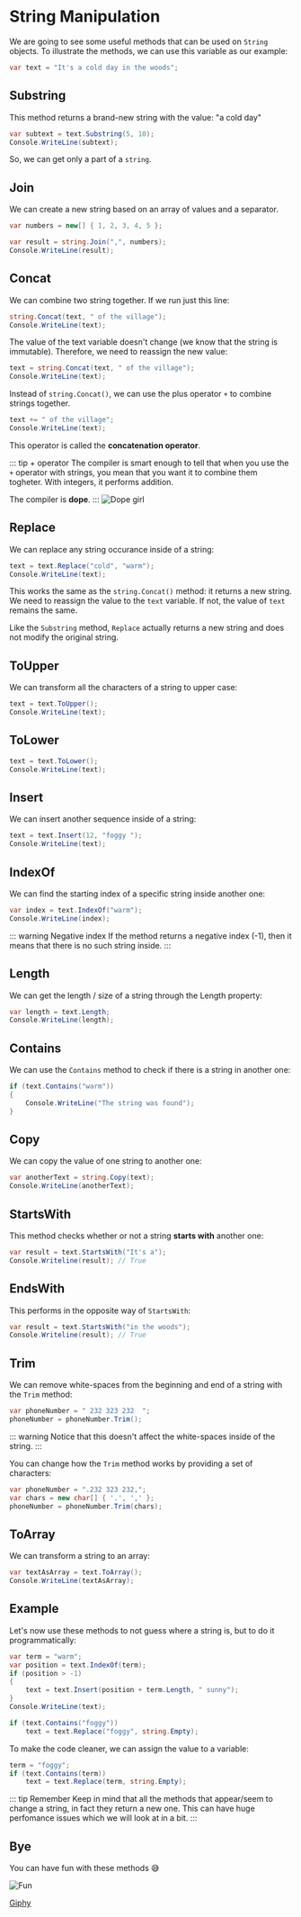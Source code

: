 # String Manipulation

We are going to see some useful methods that can be used on `String` objects.
To illustrate the methods, we can use this variable as our example:
``` csharp
var text = "It's a cold day in the woods";
```


## Substring
This method returns a brand-new string with the value: "a cold day"

``` csharp
var subtext = text.Substring(5, 10);
Console.WriteLine(subtext);
```

So, we can get only a part of a `string`.


## Join
We can create a new string based on an array of values and a separator.

``` csharp
var numbers = new[] { 1, 2, 3, 4, 5 };

var result = string.Join(",", numbers);
Console.WriteLine(result);
```

## Concat
We can combine two string together. If we run just this line:

``` csharp
string.Concat(text, " of the village");
Console.WriteLine(text);
```

The value of the text variable doesn't change (we know that the string is immutable). Therefore, we need to reassign the new value:

``` csharp
text = string.Concat(text, " of the village");
Console.WriteLine(text);
```

Instead of `string.Concat()`, we can use the plus operator `+` to combine strings together.

``` csharp
text += " of the village";
Console.WriteLine(text);
```
This operator is called the **concatenation operator**.

::: tip + operator
The compiler is smart enough to tell that when you use the `+` operator with strings, you mean that you want it to combine them togheter. With integers, it performs addition. 

The compiler is **dope**.
:::
![Dope girl](https://media.giphy.com/media/Zy2H3rtcczV96/giphy.gif)

## Replace
We can replace any string occurance inside of a string:
``` csharp
text = text.Replace("cold", "warm");
Console.WriteLine(text);
```
This works the same as the `string.Concat()` method: it returns a new string. We need to reassign the value to the `text` variable. If not, the value of `text` remains the same.

Like the `Substring` method, `Replace` actually returns a new string and does not modify the original string.

## ToUpper
We can transform all the characters of a string to upper case:
``` csharp
text = text.ToUpper();
Console.WriteLine(text);
```

## ToLower
``` csharp
text = text.ToLower();
Console.WriteLine(text);
```

## Insert
We can insert another sequence inside of a string:
``` csharp
text = text.Insert(12, "foggy ");
Console.WriteLine(text);
```

## IndexOf
We can find the starting index of a specific string inside another one:
``` csharp
var index = text.IndexOf("warm");
Console.WriteLine(index);
```
::: warning Negative index
If the method returns a negative index (-1), then it means that there is no such string inside.
:::


## Length
We can get the length / size of a string through the Length property:
``` csharp
var length = text.Length;
Console.WriteLine(length);
```

## Contains
We can use the `Contains` method to check if there is a string in another one:
``` csharp
if (text.Contains("warm"))
{
    Console.WriteLine("The string was found");
}
```

## Copy
We can copy the value of one string to another one:

``` csharp
var anotherText = string.Copy(text);
Console.WriteLine(anotherText);
```

## StartsWith
This method checks whether or not a string **starts with** another one:

``` csharp
var result = text.StartsWith("It's a");
Console.Writeline(result); // True
```

## EndsWith
This performs in the opposite way of `StartsWith`:

``` csharp
var result = text.StartsWith("in the woods");
Console.Writeline(result); // True
```

## Trim

We can remove white-spaces from the beginning and end of a string with the `Trim` method:

``` csharp
var phoneNumber = " 232 323 232  ";
phoneNumber = phoneNumber.Trim();
```

::: warning
Notice that this doesn't affect the white-spaces inside of the string.
:::

You can change how the `Trim` method works by providing a set of characters:

``` csharp
var phoneNumber = ".232 323 232,";
var chars = new char[] { '.', ',' };
phoneNumber = phoneNumber.Trim(chars);
```


## ToArray
We can transform a string to an array:

``` csharp
var textAsArray = text.ToArray();
Console.WriteLine(textAsArray);
```


## Example
Let's now use these methods to not guess where a string is, but to do it programmatically:

``` csharp
var term = "warm";
var position = text.IndexOf(term);
if (position > -1)
{   
    text = text.Insert(position + term.Length, " sunny");
}
Console.WriteLine(text);
```

``` csharp
if (text.Contains("foggy"))
    text = text.Replace("foggy", string.Empty);
```

To make the code cleaner, we can assign the value to a variable:

``` csharp
term = "foggy";
if (text.Contains(term))
    text = text.Replace(term, string.Empty);
```

::: tip Remember
Keep in mind that all the methods that appear/seem to change a string, in fact they return a new one. This can have huge perfomance issues which we will look at in a bit.
:::

## Bye
You can have fun with these methods :sweat_smile:

![Fun](https://media.giphy.com/media/FUhalvNbmECkg/giphy.gif)

[Giphy](https://giphy.com/gifs/good-kid-try-FUhalvNbmECkg)
